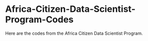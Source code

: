 # Africa-Citizen-Data-Scientist-Program-Codes
Here are the codes from the Africa Citizen Data Scientist Program.
